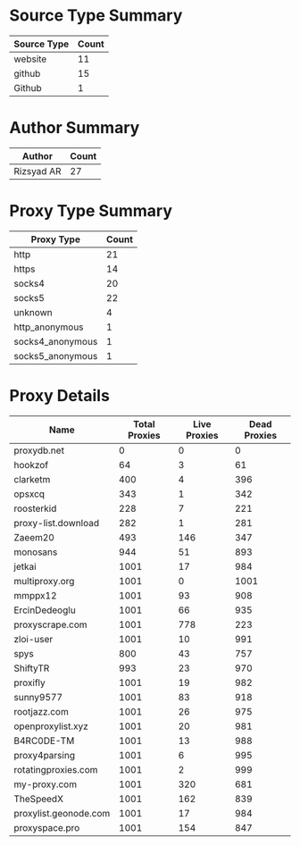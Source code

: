 # Source Type Summary

| Source Type | Count |
|-------------|-------|
| website | 11 |
| github | 15 |
| Github | 1 |


# Author Summary

| Author | Count |
|--------|-------|
| Rizsyad AR | 27 |


# Proxy Type Summary

| Proxy Type | Count |
|------------|-------|
| http | 21 |
| https | 14 |
| socks4 | 20 |
| socks5 | 22 |
| unknown | 4 |
| http_anonymous | 1 |
| socks4_anonymous | 1 |
| socks5_anonymous | 1 |


# Proxy Details

| Name | Total Proxies | Live Proxies | Dead Proxies |
|------|---------------|--------------|---------------|
| proxydb.net | 0 | 0 | 0 |
| hookzof | 64 | 3 | 61 |
| clarketm | 400 | 4 | 396 |
| opsxcq | 343 | 1 | 342 |
| roosterkid | 228 | 7 | 221 |
| proxy-list.download | 282 | 1 | 281 |
| Zaeem20 | 493 | 146 | 347 |
| monosans | 944 | 51 | 893 |
| jetkai | 1001 | 17 | 984 |
| multiproxy.org | 1001 | 0 | 1001 |
| mmppx12 | 1001 | 93 | 908 |
| ErcinDedeoglu | 1001 | 66 | 935 |
| proxyscrape.com | 1001 | 778 | 223 |
| zloi-user | 1001 | 10 | 991 |
| spys | 800 | 43 | 757 |
| ShiftyTR | 993 | 23 | 970 |
| proxifly | 1001 | 19 | 982 |
| sunny9577 | 1001 | 83 | 918 |
| rootjazz.com | 1001 | 26 | 975 |
| openproxylist.xyz | 1001 | 20 | 981 |
| B4RC0DE-TM | 1001 | 13 | 988 |
| proxy4parsing | 1001 | 6 | 995 |
| rotatingproxies.com | 1001 | 2 | 999 |
| my-proxy.com | 1001 | 320 | 681 |
| TheSpeedX | 1001 | 162 | 839 |
| proxylist.geonode.com | 1001 | 17 | 984 |
| proxyspace.pro | 1001 | 154 | 847 |
